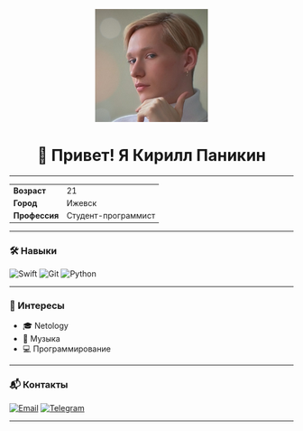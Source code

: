 <p align="center">
  <img src="photo.jpeg" alt="Фото Кирилла Паникина" width="200"/>
</p>

<h1 align="center">👋 Привет! Я Кирилл Паникин</h1>

---

<table>
  <tr>
    <td><strong>Возраст</strong></td>
    <td>21</td>
  </tr>
  <tr>
    <td><strong>Город</strong></td>
    <td>Ижевск</td>
  </tr>
  <tr>
    <td><strong>Профессия</strong></td>
    <td>Студент-программист</td>
  </tr>
</table>

---

### 🛠️ Навыки

![Swift](https://img.shields.io/badge/-Swift-orange?logo=swift&logoColor=white)
![Git](https://img.shields.io/badge/-Git-black?logo=git)
![Python](https://img.shields.io/badge/-Python-blue?logo=python)

---

### 🎯 Интересы

- 🎓 Netology
- 🎵 Музыка
- 💻 Программирование

---

### 📬 Контакты

[![Email](https://img.shields.io/badge/-unbearable.panic@gmail.com-c14438?style=flat&logo=Gmail&logoColor=white)](mailto:unbearable.panic@gmail.com)
[![Telegram](https://img.shields.io/badge/-@panicaaaaaa-2CA5E0?style=flat&logo=telegram&logoColor=white)](https://t.me/panicaaaaaa)

---